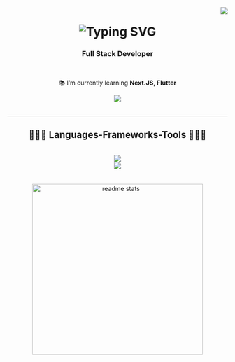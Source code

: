 <img align="right" src="https://visitor-badge.laobi.icu/badge?page_id=mateouribe.mateouribe" />
<h1 align="center">
     <img src="https://readme-typing-svg.demolab.com?font=Poppins&weight=600&size=35&duration=2000&pause=500&color=2F80ED&repeat=false&random=false&width=435&lines=Mateo+Arismendy+Uribe" alt="Typing SVG" />
</h1>

<h3 align="center">Full Stack Developer</h3>

<br/>

<div align="center">
 
 📚 I’m currently learning **Next.JS, Flutter**
 </div>
 
<div align="center"> 
  <a href="https://www.linkedin.com/in/mateo-arismendy-uribe/" target="_blank">
    <img src="https://img.shields.io/badge/LinkedIn-0077B5?style=for-the-badge&logo=linkedin&logoColor=white" target="_blank" />
  </a>
</div>

<br/>

 <hr/>
 
<h2 align="center">👨🏽‍💻 Languages-Frameworks-Tools 👨🏽‍💻</h2>
<br/>
<div align="center">
    <img src="https://skillicons.dev/icons?i=js,react,css,html,bootstrap,firebase,postman, jest,cs,dotnet" /><br>
    <img src="https://skillicons.dev/icons?i=azure,git,mysql,wordpress,ai,figma" /><br>
</div>
<br/><br/>
<div align="center"><img width=390 src="https://github-readme-stats.vercel.app/api/top-langs/?username=mateouribe&hide=HTML&langs_count=8&layout=compact&border_radius=10&size_weight=0.5&count_weight=0.5&exclude_repo=github-readme-stats" alt="readme stats" /></div>

<br/><br/><br/>
